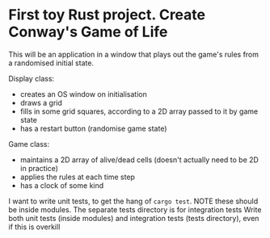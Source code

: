 # First toy Rust project. Create Conway's Game of Life

This will be an application in a window that plays out the game's rules from a randomised initial state.

Display class:
- creates an OS window on initialisation
- draws a grid
- fills in some grid squares, according to a 2D array passed to it by game state
- has a restart button (randomise game state)

Game class:
- maintains a 2D array of alive/dead cells (doesn't actually need to be 2D in practice)
- applies the rules at each time step
- has a clock of some kind

I want to write unit tests, to get the hang of `cargo test`. NOTE these should be inside modules. The separate tests directory is for integration tests
Write both unit tests (inside modules) and integration tests (tests directory), even if this is overkill
